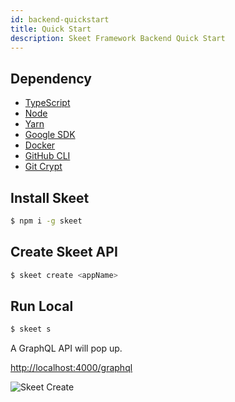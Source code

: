 ```yaml
---
id: backend-quickstart
title: Quick Start
description: Skeet Framework Backend Quick Start
---
```


## Dependency

- [TypeScript](https://www.typescriptlang.org/)
- [Node](https://nodejs.org/)
- [Yarn](https://yarnpkg.com/)
- [Google SDK](https://cloud.google.com/sdk/docs)
- [Docker](https://www.docker.com/)
- [GitHub CLI](https://cli.github.com/)
- [Git Crypt](https://github.com/AGWA/git-crypt)

## Install Skeet

```bash
$ npm i -g skeet
```

## Create Skeet API

```bash
$ skeet create <appName>
```

## Run Local

```bash
$ skeet s
```

A GraphQL API will pop up.

[http://localhost:4000/graphql](http://localhost:4000/graphql)

![Skeet Create](https://storage.googleapis.com/skeet-assets/animation/skeet-create-compressed.gif)
